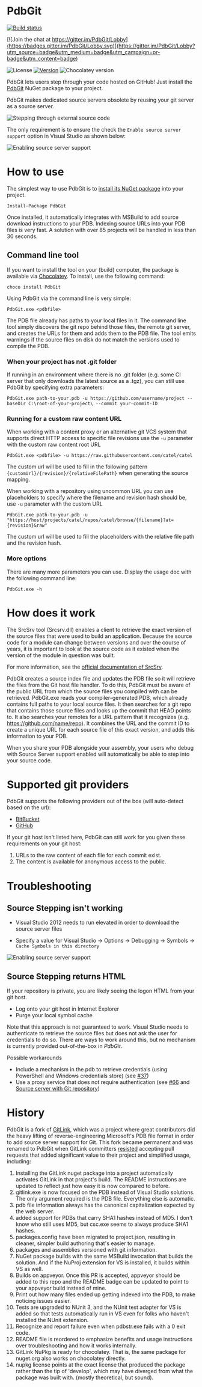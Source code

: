 PdbGit
==========

[![Build status](https://ci.appveyor.com/api/projects/status/x2kj88duew7fmr9f/branch/master?svg=true)](https://ci.appveyor.com/project/AArnott/pdbgit/branch/master)

[![Join the chat at https://gitter.im/PdbGit/Lobby](https://badges.gitter.im/PdbGit/Lobby.svg)](https://gitter.im/PdbGit/Lobby?utm_source=badge&utm_medium=badge&utm_campaign=pr-badge&utm_content=badge)

![License](https://img.shields.io/github/license/aarnott/PdbGit.svg)
[![Version](https://img.shields.io/nuget/v/PdbGit.svg)][NuGetDownload]
![Chocolatey version](https://img.shields.io/chocolatey/v/PdbGit.svg)

PdbGit lets users step through your code hosted on GitHub!
Just install the [PdbGit][NuGetDownload] NuGet package to your project.

PdbGit makes dedicated source servers obsolete by reusing your git server as a source server.

![Stepping through external source code](doc/images/GitLink_example.gif)  

The only requirement is to ensure the check the `Enable source server support` option in Visual Studio as shown below:

![Enabling source server support](doc/images/visualstudio_enablesourceserversupport.png)  

# How to use

The simplest way to use PdbGit is to [install its NuGet package][NuGetDownload] into your project.

    Install-Package PdbGit

Once installed, it automatically integrates with MSBuild to add source download instructions to your PDB.
Indexing source URLs into your PDB files is very fast. A solution with over 85 projects will be handled in less than 30 seconds.

## Command line tool

If you want to install the tool on your (build) computer, the package is available via <a href="https://chocolatey.org/" target="_blank">Chocolatey</a>. To install, use the following command:

    choco install PdbGit

Using PdbGit via the command line is very simple:

    PdbGit.exe <pdbfile>

The PDB file already has paths to your local files in it. The command line tool simply discovers the git repo
behind those files, the remote git server, and creates the URLs for them and adds them to the PDB file.
The tool emits warnings if the source files on disk do not match the versions used to compile the PDB.

### When your project has not .git folder

If running in an environment where there is no .git folder (e.g. some CI server that only downloads the latest source
as a .tgz), you can still use PdbGit by specifying extra parameters:

    PdbGit.exe path-to-your.pdb -u https://github.com/username/project --baseDir C:\root-of-your-project\ --commit your-commit-ID

### Running for a custom raw content URL

When working with a content proxy or an alternative git VCS system that supports direct HTTP access to specific file revisions use the `-u` parameter with the custom raw content root URL

    PdbGit.exe <pdbfile> -u https://raw.githubusercontent.com/catel/catel
    
The custom url will be used to fill in the following pattern `{customUrl}/{revision}/{relativeFilePath}` when generating the source mapping.

When working with a repository using uncommon URL you can use placeholders to specify where the filename and revision hash should be, use `-u` parameter with the custom URL

    PdbGit.exe path-to-your.pdb -u "https://host/projects/catel/repos/catel/browse/{filename}?at={revision}&raw"

The custom url will be used to fill the placeholders with the relative file path and the revision hash.

### More options

There are many more parameters you can use. Display the usage doc with the following command line:

    PdbGit.exe -h

# How does it work

The SrcSrv tool (Srcsrv.dll) enables a client to retrieve the exact version of the source files that were used to build an application. Because the source code for a module can change between versions and over the course of years, it is important to look at the source code as it existed when the version of the module in question was built.

For more information, see the <a href="http://msdn.microsoft.com/en-us/library/windows/hardware/ff558791(v=vs.85).aspx" target="_blank">official documentation of SrcSrv</a>.

PdbGit creates a source index file and updates the PDB file so it will retrieve the files from the Git host file handler.
To do this, PdbGit must be aware of the public URL from which the source files you compiled with can be retrieved.
PdbGit.exe reads your compiler-generated PDB, which already contains full paths to your local source files.
It then searches for a git repo that contains those source files and looks up the commit that HEAD points to.
It also searches your remotes for a URL pattern that it recognizes (e.g. https://github.com/name/repo).
It combines the URL and the commit ID to create a unique URL for each source file of this exact version, and adds this information to your PDB.

When you share your PDB alongside your assembly, your users who debug with Source Server support enabled will automatically be able to step into your source code. 

# Supported git providers

PdbGit supports the following providers out of the box (will auto-detect based on the url):

* <a href="https://bitbucket.org/" target="_blank">BitBucket</a>
* <a href="https://github.com/" target="_blank">GitHub</a>

If your git host isn't listed here, PdbGit can still work for you given these requirements on your git host:

1. URLs to the raw content of each file for each commit exist.
2. The content is available for anonymous access to the public.

# Troubleshooting

## Source Stepping isn't working

* Visual Studio 2012 needs to run elevated in order to download the source server files

* Specify a value for Visual Studio -> Options -> Debugging -> Symbols -> `Cache Symbols in this directory`

![Enabling source server support](doc/images/visualstudio_symbolslocation.png)

## Source Stepping returns HTML
If your repository is private, you are likely seeing the logon HTML from your git host.

* Log onto your git host in Internet Explorer
* Purge your local symbol cache

Note that this approach is not guaranteed to work.  Visual Studio needs to authenticate to retrieve the source files
but does not ask the user for credentials to do so.  There are ways to work around this, but no mechanism is currently
provided out-of-the-box in *PdbGit*.

Possible workarounds
* Include a mechanism in the pdb to retrieve credentials (using PowerShell and Windows credentials store) (see [#37](https://github.com/GitTools/GitLink/issues/37))
* Use a proxy service that does not require authentication (see [#66](https://github.com/GitTools/GitLink/issues/66) and [Source server with Git repository](https://shonnlyga.wordpress.com/2016/05/28/source-server-with-git-repository))

# History

PdbGit is a fork of [GitLink][Upstream], which was a project where great contributors did the heavy lifting of reverse-engineering Microsoft's PDB file format in order to add source server support for Git. This fork became permanent and was renamed to PdbGit when GitLink committers [resisted](https://github.com/GitTools/GitLink/pull/110) accepting pull requests that added significant value to their project and simplified usage, including:

1. Installing the GitLink nuget package into a project automatically activates GitLink in that project's build. The README instructions are updated to reflect just how easy it is now compared to before.
2. gitlink.exe is now focused on the PDB instead of Visual Studio solutions. The only argument required is the PDB file. Everything else is automatic.
3. pdb file information always has the canonical capitalization expected by the web server.
4. added support for PDBs that carry SHA1 hashes instead of MD5. I don't know who still uses MD5, but csc.exe seems to always produce SHA1 hashes.
5. packages.config have been migrated to project.json, resulting in cleaner, simpler build authoring that's easier to manage.
6. packages and assemblies versioned with git information.
7. NuGet package builds with the same MSBuild invocation that builds the solution. And if the NuProj extension for VS is installed, it builds within VS as well.
8. Builds on appveyor. Once this PR is accepted, appveyor should be added to this repo and the README badge can be updated to point to your appveyor build instead of mine.
9. Print out how many files ended up getting indexed into the PDB, to make noticing issues easier.
10. Tests are upgraded to NUnit 3, and the NUnit test adapter for VS is added so that tests automatically run in VS even for folks who haven't installed the NUnit extension.
11. Recognize and report failure even when pdbstr.exe fails with a 0 exit code.
12. README file is reordered to emphasize benefits and usage instructions over troubleshooting and how it works internally.
13. GitLink NuPkg is ready for chocolatey. That is, the same package for nuget.org also works on chocolatey directly. 
14. nupkg license points at the exact license that produced the package rather than the tip of 'develop', which may have diverged from what the package was built with. (mostly theoretical, but sound).

[NuGetDownload]: https://www.nuget.org/packages/PdbGit
[Upstream]: https://github.com/gittools/gitlink
